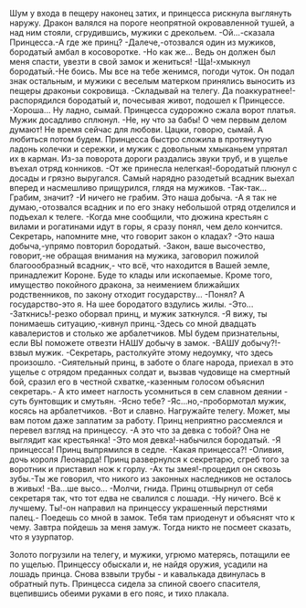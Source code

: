   Шум у входа в пещеру наконец затих, и принцесса рискнула выглянуть наружу.
Дракон валялся на пороге неопрятной окровавленной тушей, а над ним стояли, сгрудившись, мужики с дрекольем.
-Ой...-сказала Принцесса.-А где же принц?
-Далече,-отозвался один из мужиков, бородатый амбал в косоворотке.
-Но как же... Ведь он должен был меня спасти, увезти в свой замок и жениться!
-Ща!-хмыкнул бородатый.-Не боись. Мы все на тебе женимся, погоди чуток.
Он подал знак остальным, и мужики с веселым матерком принялись выносить из пещеры драконьи сокровища. 
-Складывай на телегу. Да поаккуратнее!-распорядился бородатый и, почесывая живот, подошел к Принцессе.
-Хороша... Ну ладно, сымай.
Принцесса судорожно сжала ворот платья.
Мужик досадливо сплюнул.
-Не, ну что за бабы! О чем первым делом думают! Не время сейчас для любови. Цацки, говорю, сымай. А любиться потом будем.
Принцесса быстро сложила в протянутую ладонь колечки и сережки, и мужик с довольным хмыканьем упрятал их в карман.
Из-за поворота дороги раздались звуки труб, и в ущелье въехал отряд конников.
-От же принесла нелегкая!-бородатый плюнул с досады и грязно выругался.
Самый нарядно разодетый всадник выехал вперед и насмешливо прищурился, глядя на мужиков.
-Так-так... Грабим, значит?
-И ничего не грабим. Это наша добыча.
-А я так не думаю,-отозвался всадник и по его знаку небольшой отряд отделился и подъехал к телеге.
-Когда мне сообщили, что дюжина крестьян с вилами и рогатинами идут в горы, я сразу понял, чем дело кончится. Секретарь, напомните мне, что говорит закон о кладах?
-Это наша добыча,-упрямо повторил бородатый.
-Закон, ваше высочество, говорит,-не обращая внимания на мужика, заговорил пожилой благоообразный всадник,- что всё, что находится в Вашей земле, принадлежит Короне. Буде то клады или ископаемые. Кроме того, имущество покойного дракона, за неимением ближайших родственников, по закону отходит государству...
-Понял? А государство-это я.
На шее бородатого вздулись жилы.
-Это...
-Заткнись!-резко оборвал принц, и мужик заткнулся.
-Я вижу, ты понимаешь ситуацию,-кивнул принц.-Здесь со мной двадцать кавалеристов и столько же арбалетчиков. МЫ будем признательны, если ВЫ поможете отвезти НАШУ добычу в замок.
-ВАШУ добычу?!-взвыл мужик.
-Секретарь, растолкуйте этому недоумку, что здесь произошло.
-Сиятельный принц, в заботе о благе народа, приехал в это ущелье с отрядом преданных солдат и, вызвав чудовище на смертный бой, сразил его в честной схватке,-казенным голосом объяснил секретарь.- А кто имеет наглость усомниться в сем славном деянии - суть бунтовщик и смутьян.
-Ясно тебе?
-Яс...но,-пробормотал мужик, косясь на арбалетчиков.
-Вот и славно. Нагружайте телегу. Может, мы вам потом даже заплатим за работу.
Принц неприятно рассмеялся и перевел взгляд на принцессу.
-А это что за девка с тобой? Она не выглядит как крестьянка!
-Это моя девка!-набычился бородатый.
-Я принцесса!
Принц выпрямился в седле.
-Какая принцесса?!
-Оливия, дочь короля Леонарда!
Принц развернулся к секретарю, сгреб того за воротник и приставил нож к горлу.
-Ах ты змея!-процедил он сквозь зубы.-Ты же говорил, что никого из законных наследников не осталось в живых! 
-Ва...ше высо...
-Молчи, гнида.
Принц отшвырнул от себя секретаря так, что тот едва не свалился с лошади.
-Ну ничего. Всё к лучшему. Ты!-он направил на принцессу украшенный перстнями палец.- Поедешь со мной в замок. Тебя там приоденут и объяснят что к чему. Завтра пойдешь за меня замуж. Тогда никто не посмеет сказать, что я узурпатор.

Золото погрузили на телегу, и мужики, угрюмо матерясь, потащили ее по ущелью. Принцессу обыскали и, не найдя оружия, усадили на лошадь принца. Снова взвыли трубы - и кавалькада двинулась в обратный путь.
Принцесса сидела за спиной своего спасителя, вцепившись обеими руками в его пояс, и тихо плакала.    